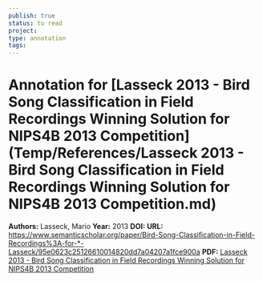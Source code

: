 ```yaml
---
publish: true
status: to read
project:
type: annotation
tags:
---
```

# Annotation for [Lasseck 2013 - Bird Song Classification in Field Recordings Winning Solution for NIPS4B 2013 Competition](Temp/References/Lasseck 2013 - Bird Song Classification in Field Recordings Winning Solution for NIPS4B 2013 Competition.md)

**Authors:** Lasseck, Mario
**Year:** 2013
**DOI:** 
**URL:** https://www.semanticscholar.org/paper/Bird-Song-Classification-in-Field-Recordings%3A-for-*-Lasseck/95e0623c25126610014820dd7a04207a1fce900a
**PDF:** [Lasseck 2013 - Bird Song Classification in Field Recordings Winning Solution for NIPS4B 2013 Competition](Papers/PDFs/Lasseck%202013%20-%20Bird%20Song%20Classification%20in%20Field%20Recordings%20Winning%20Solution%20for%20NIPS4B%202013%20Competition.pdf)
